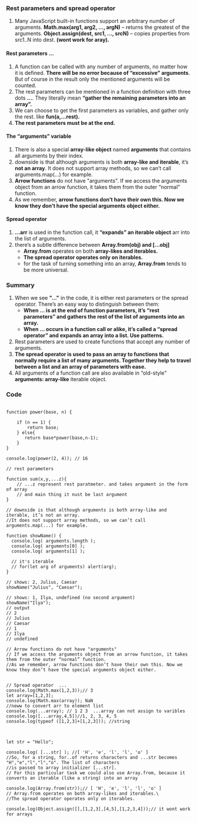 
### Rest parameters and spread operator

1. Many JavaScript built-in functions support an arbitrary number of arguments. **Math.max(arg1, arg2, ..., argN)** – returns the greatest of the arguments. **Object.assign(dest, src1, ..., srcN)** – copies properties from src1..N into dest. **(wont work for aray).**

#### Rest parameters ...

1. A function can be called with any number of arguments, no matter how it is defined. **There will be no error because of “excessive” arguments**. But of course in the result only the mentioned arguments will be counted.
2. The rest parameters can be mentioned in a function definition with three dots **...**. They literally mean **“gather the remaining parameters into an array”.**
3. We can choose to get the first parameters as variables, and gather only the rest. like **fun(a,...rest).**
4. **The rest parameters must be at the end.**

#### The “arguments” variable

1. There is also a special **array-like object** named **arguments** that contains all arguments by their index.
2. downside is that although arguments is both **array-like and iterable**, it’s **not an array**. It does not support array methods, so we can’t call arguments.map(...) for example.
3. **Arrow functions** do not have "arguments". If we access the arguments object from an arrow function, it takes them from the outer “normal” function.
4. As we remember, **arrow functions don’t have their own this. Now we know they don’t have the special arguments object either.**

#### Spread operator

1. **...arr** is used in the function call, it **“expands” an iterable object** arr into the list of arguments.
2.  there’s a subtle difference between **Array.from(obj) and [...obj]**
    * **Array.from** operates on both **array-likes and iterables.**
    * **The spread operator operates only on iterables.**
    * for the task of turning something into an array, **Array.from** tends to be more universal.

### Summary

1. When we see **"..."** in the code, it is either rest parameters or the spread operator. There’s an easy way to distinguish between them: 
    * **When ... is at the end of function parameters, it’s “rest parameters” and gathers the rest of the list of arguments into an array.**
    * **When ... occurs in a function call or alike, it’s called a “spread operator” and expands an array into a list.
Use patterns.**
2. Rest parameters are used to create functions that accept any number of arguments.
3. **The spread operator is used to pass an array to functions that normally require a list of many arguments. Together they help to travel between a list and an array of parameters with ease.**
4. All arguments of a function call are also available in “old-style” **arguments: array-like** iterable object.

### Code

~~~

function power(base, n) {

    if (n == 1) {
        return base;
    } else{
       return base*power(base,n-1);
    }
}

console.log(power(2, 4)); // 16

// rest parameters

function sum(x,y,...z){
    // ...z represent rest paratmeter. and takes argument in the form of array
    // and main thing it nust be last argument
}

// downside is that although arguments is both array-like and iterable, it’s not an array. 
//It does not support array methods, so we can’t call arguments.map(...) for example.

function showName() {
  console.log( arguments.length );
  console.log( arguments[0] );
  console.log( arguments[1] );

  // it's iterable
  // for(let arg of arguments) alert(arg);
}

// shows: 2, Julius, Caesar
showName("Julius", "Caesar");

// shows: 1, Ilya, undefined (no second argument)
showName("Ilya");
// output
// 2
// Julius
// Caesar
// 1
// Ilya
// undefined

// Arrow functions do not have "arguments" 
// If we access the arguments object from an arrow function, it takes them from the outer “normal” function.    
//As we remember, arrow functions don’t have their own this. Now we know they don’t have the special arguments object either.


// Spread operator  ...
console.log(Math.max(1,2,3));// 3
let array=[1,2,3];
console.log(Math.max(array)); NaN
//neww to convert arr to element list
console.log(...array); // 1 2 3  ...array can not assign to varibles
console.log([...array,4,5])//1, 2, 3, 4, 5
console.log(typeof ([1,2,3]+[1,2,3])); //string



let str = "Hello";

console.log( [...str] ); //[ 'H', 'e', 'l', 'l', 'o' ]
//So, for a string, for..of returns characters and ...str becomes "H","e","l","l","o". The list of characters 
//is passed to array initializer [...str].
// For this particular task we could also use Array.from, because it converts an iterable (like a string) into an array

console.log(Array.from(str));// [ 'H', 'e', 'l', 'l', 'o' ]
// Array.from operates on both array-likes and iterables.\
//The spread operator operates only on iterables.

console.log(Object.assign([],[1,2,3],[4,5],[1,2,3,4]));// it wont work for arrays

~~~